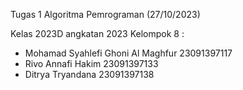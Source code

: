 Tugas 1 Algoritma Pemrograman (27/10/2023)

Kelas 2023D angkatan 2023
Kelompok 8 :
- Mohamad Syahlefi Ghoni Al Maghfur    23091397117
- Rivo Annafi Hakim                    23091397133
- Ditrya Tryandana                     23091397138
